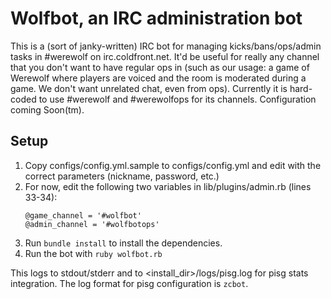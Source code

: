 # Wolfbot, an IRC administration bot

This is a (sort of janky-written) IRC bot for managing kicks/bans/ops/admin tasks in #werewolf on irc.coldfront.net. It'd be useful for really any channel that you don't want to have regular ops in (such as our usage: a game of Werewolf where players are voiced and the room is moderated during a game. We don't want unrelated chat, even from ops). Currently it is hard-coded to use #werewolf and #werewolfops for its channels. Configuration coming Soon(tm).

## Setup
1. Copy configs/config.yml.sample to configs/config.yml and edit with the correct parameters (nickname, password, etc.)
2. For now, edit the following two variables in lib/plugins/admin.rb (lines 33-34):  
    ```
    @game_channel = '#wolfbot'
    @admin_channel = '#wolfbotops'
    ```
2. Run `bundle install` to install the dependencies.
3. Run the bot with `ruby wolfbot.rb`

This logs to stdout/stderr and to \<install_dir\>/logs/pisg.log for pisg stats integration. The log format for pisg configuration is `zcbot`.
